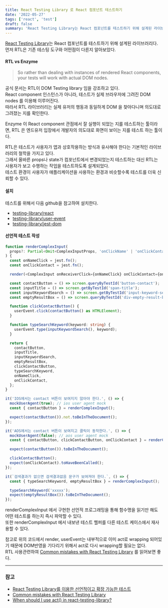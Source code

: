 ```yaml
---
title: React Testing Library 로 React 컴포넌트 테스트하기
date: '2022-05-27'
tags: ['react', 'test']
draft: false
summary: 'React Testing Library는 React 컴포넌트를 테스트하기 위해 설계된 라이브러리다.'
---
```


[React Testing Library](https://testing-library.com/docs/react-testing-library/intro)는 React 컴포넌트를 테스트하기 위해 설계된 라이브러리다. <br />
먼저 RTL은 기존 테스팅 도구와 어떤점이 다른지 알아보았다.

#### RTL vs Enzyme

> So rather than dealing with instances of rendered React components, your tests will work with actual DOM nodes.

공식 문서는 RTL이 DOM Testing library 임을 강조하고 있다. <br />
React component 인스턴스가 아니라, 테스트가 실제 브라우저에 그려진 DOM nodes 를 이용해 이루어진다. <br />
따라서 RTL 라이브러리는 실제 유저의 행동과 동일하게 DOM 을 찾아다니며 의도대로 그려졌는 지를 확인한다.

Enzyme 이 React component 관점에서 잘 실행이 되었는 지를 테스트하는 툴이라면, RTL 은 엔드유저 입장에서 개발자의 의도대로 화면이 보이는 지를 테스트 하는 툴이다.

RTL은 테스트가 사용자가 앱과 상호작용하는 방식과 유사해야 한다는 기본적인 라이브러리의 철학을 가지고 있다. <br />
그래서 올바른 props나 state가 컴포넌트에서 변경되었는지 테스트하는 대신 RTL는 사용자가 보고 수행하는 작업을 테스트하도록 설계되었다. <br />
테스트 환경이 사용자가 애플리케이션을 사용하는 환경과 비슷할수록 테스트를 더욱 신뢰할 수 있다.

#### 설치

테스트를 위해서 다음 github을 참고하여 설치한다.

- [testing-library/react](https://github.com/testing-library/react-testing-library)
- [testing-library/user-event](https://github.com/testing-library/user-event)
- [testing-library/jest-dom](https://github.com/testing-library/jest-dom#table-of-contents)

#### 선언적 테스트 작성

```ts
function renderComplexInput(
  props?: Partial<Omit<ComplexInputProps, 'onClickName' | 'onClickContact'>>
) {
  const onNameClick = jest.fn();
  const onClickContact = jest.fn();

  render(<ComplexInput onReceiverClick={onNameClick} onClickContact={onClickContact} {...props} />);

  const contactButton = () => screen.queryByTestId('button-contact');
  const inputTitle = () => screen.getByTestId('span-title');
  const inputKeywordSearch = () => screen.getByTestId('input-keyword-search');
  const emptyResultBox = () => screen.queryByTestId('div-empty-result-box');

  function clickContactButton() {
    userEvent.click(contactButton() as HTMLElement);
  }

  function typeSearchKeyword(keyword: string) {
    userEvent.type(inputKeywordSearch(), keyword);
  }

  return {
    contactButton,
    inputTitle,
    inputKeywordSearch,
    emptyResultBox,
    clickContactButton,
    typeSearchKeyword,
    onNameClick,
    onClickContact,
  };
}

it('IOS에서는 contact 버튼이 보여지지 않아야 한다.', () => {
  mockUserAgent(true); // ios user agent mock
  const { contactButton } = renderComplexInput();

  expect(contactButton()).not.toBeInTheDocument();
});

it('AOS에서는 contact 버튼이 보여지고 클릭이 동작한다.', () => {
  mockUserAgent(false); // aos user agent mock
  const { contactButton, clickContactButton, onClickContact } = renderComplexInput();

  expect(contactButton()).toBeInTheDocument();

  clickContactButton();
  expect(onClickContact).toHaveBeenCalled();
});

it(`검색결과가 없으면 검색결과없음 문구가 보여져야 한다.`, () => {
  const { typeSearchKeyword, emptyResultBox } = renderComplexInput();

  typeSearchKeyword('xxxxx');
  expect(emptyResultBox()).toBeInTheDocument();
});
```

renderComplexInput 에서 구현한 선언적 프로그래밍을 통해 함수명을 읽기만 해도 어떤 테스트를 하는지 즉시 파악할 수 있다. <br />
또한 renderComplexInput 에서 내보낸 테스트 헬퍼를 다른 테스트 케이스에서 재사용할 수 있다.

참고로 위의 코드에서 render, userEvent는 내부적으로 이미 act로 wrapping 되어있기 때문에 DOM반영을 기다리기 위해서 act로 다시 wrapping할 필요는 없다. <br />
RTL 사용관련하여 [Common mistakes with React Testing Library](https://kentcdodds.com/blog/common-mistakes-with-react-testing-library) 를 읽어보면 좋다.

---

### 참고

- [React Testing Library를 이용한 선언적이고 확장 가능한 테스트](https://ui.toast.com/weekly-pick/ko_20210630)
- [Common mistakes with React Testing Library](https://kentcdodds.com/blog/common-mistakes-with-react-testing-library)
- [When should I use act() in react-testing-library?](https://flyingsquirrel.medium.com/when-should-i-use-act-in-react-testing-library-d7dd22a3340e)
